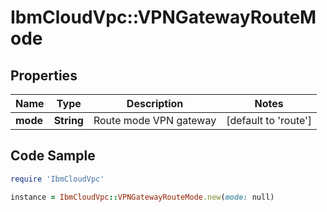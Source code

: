 # IbmCloudVpc::VPNGatewayRouteMode

## Properties

Name | Type | Description | Notes
------------ | ------------- | ------------- | -------------
**mode** | **String** | Route mode VPN gateway | [default to &#39;route&#39;]

## Code Sample

```ruby
require 'IbmCloudVpc'

instance = IbmCloudVpc::VPNGatewayRouteMode.new(mode: null)
```


